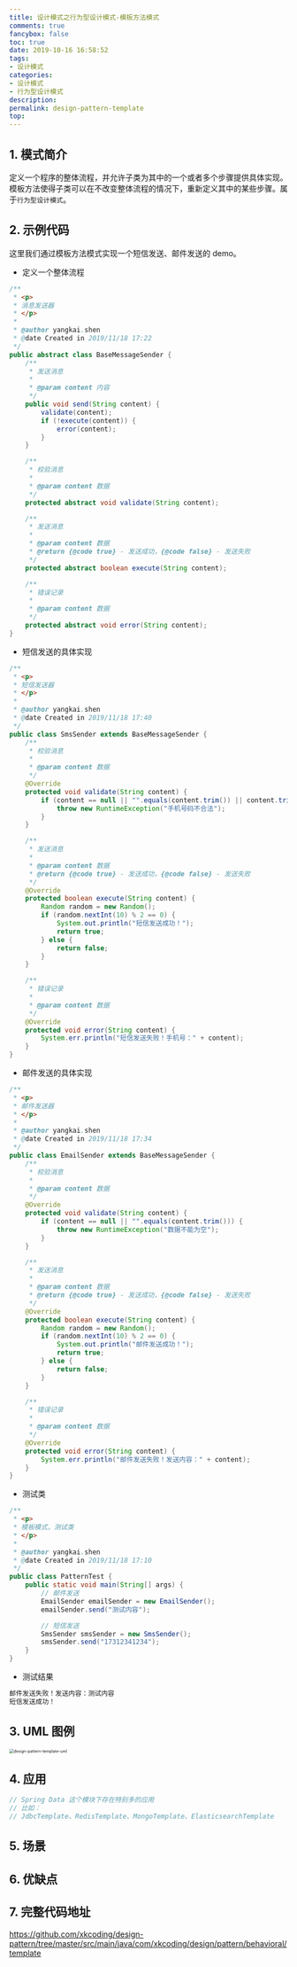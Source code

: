 ```yaml
---
title: 设计模式之行为型设计模式-模板方法模式
comments: true
fancybox: false
toc: true
date: 2019-10-16 16:58:52
tags:
- 设计模式
categories:
- 设计模式
- 行为型设计模式
description:
permalink: design-pattern-template
top:
---
```

## 1. 模式简介

定义一个程序的整体流程，并允许子类为其中的一个或者多个步骤提供具体实现。模板方法使得子类可以在不改变整体流程的情况下，重新定义其中的某些步骤。属于`行为型设计模式`。

<!--more-->

## 2. 示例代码

这里我们通过模板方法模式实现一个短信发送、邮件发送的 demo。

- 定义一个整体流程

```java
/**
 * <p>
 * 消息发送器
 * </p>
 *
 * @author yangkai.shen
 * @date Created in 2019/11/18 17:22
 */
public abstract class BaseMessageSender {
    /**
     * 发送消息
     *
     * @param content 内容
     */
    public void send(String content) {
        validate(content);
        if (!execute(content)) {
            error(content);
        }
    }

    /**
     * 校验消息
     *
     * @param content 数据
     */
    protected abstract void validate(String content);

    /**
     * 发送消息
     *
     * @param content 数据
     * @return {@code true} - 发送成功，{@code false} - 发送失败
     */
    protected abstract boolean execute(String content);

    /**
     * 错误记录
     *
     * @param content 数据
     */
    protected abstract void error(String content);
}
```

- 短信发送的具体实现

```java
/**
 * <p>
 * 短信发送器
 * </p>
 *
 * @author yangkai.shen
 * @date Created in 2019/11/18 17:40
 */
public class SmsSender extends BaseMessageSender {
    /**
     * 校验消息
     *
     * @param content 数据
     */
    @Override
    protected void validate(String content) {
        if (content == null || "".equals(content.trim()) || content.trim().length() != 11) {
            throw new RuntimeException("手机号码不合法");
        }
    }

    /**
     * 发送消息
     *
     * @param content 数据
     * @return {@code true} - 发送成功，{@code false} - 发送失败
     */
    @Override
    protected boolean execute(String content) {
        Random random = new Random();
        if (random.nextInt(10) % 2 == 0) {
            System.out.println("短信发送成功！");
            return true;
        } else {
            return false;
        }
    }

    /**
     * 错误记录
     *
     * @param content 数据
     */
    @Override
    protected void error(String content) {
        System.err.println("短信发送失败！手机号：" + content);
    }
}
```

- 邮件发送的具体实现

```java
/**
 * <p>
 * 邮件发送器
 * </p>
 *
 * @author yangkai.shen
 * @date Created in 2019/11/18 17:34
 */
public class EmailSender extends BaseMessageSender {
    /**
     * 校验消息
     *
     * @param content 数据
     */
    @Override
    protected void validate(String content) {
        if (content == null || "".equals(content.trim())) {
            throw new RuntimeException("数据不能为空");
        }
    }

    /**
     * 发送消息
     *
     * @param content 数据
     * @return {@code true} - 发送成功，{@code false} - 发送失败
     */
    @Override
    protected boolean execute(String content) {
        Random random = new Random();
        if (random.nextInt(10) % 2 == 0) {
            System.out.println("邮件发送成功！");
            return true;
        } else {
            return false;
        }
    }

    /**
     * 错误记录
     *
     * @param content 数据
     */
    @Override
    protected void error(String content) {
        System.err.println("邮件发送失败！发送内容：" + content);
    }
}
```

- 测试类

```java
/**
 * <p>
 * 模板模式，测试类
 * </p>
 *
 * @author yangkai.shen
 * @date Created in 2019/11/18 17:10
 */
public class PatternTest {
    public static void main(String[] args) {
        // 邮件发送
        EmailSender emailSender = new EmailSender();
        emailSender.send("测试内容");

        // 短信发送
        SmsSender smsSender = new SmsSender();
        smsSender.send("17312341234");
    }
}
```

- 测试结果

```bash
邮件发送失败！发送内容：测试内容
短信发送成功！
```

## 3. UML 图例

<img src="https://static.xkcoding.com/blog/2019-11-21-design-pattern-template-uml.png" alt="design-pattern-template-uml" style="zoom:50%;" />

## 4. 应用

```java
// Spring Data 这个模块下存在特别多的应用
// 比如：
// JdbcTemplate、RedisTemplate、MongoTemplate、ElasticsearchTemplate
```

## 5. 场景



## 6. 优缺点



## 7. 完整代码地址

https://github.com/xkcoding/design-pattern/tree/master/src/main/java/com/xkcoding/design/pattern/behavioral/template